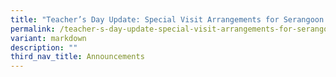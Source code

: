 ```yaml
---
title: "Teacher’s Day Update: Special Visit Arrangements for Serangoon Stars Alumni"
permalink: /teacher-s-day-update-special-visit-arrangements-for-serangoon-stars-alumni/
variant: markdown
description: ""
third_nav_title: Announcements
---
```

